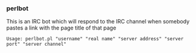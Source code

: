 ### perlbot

This is an IRC bot which will respond to the IRC channel when somebody pastes a link with the page title of that page

	Usage: perlbot.pl "username" "real name" "server address" "server port" "server channel"
